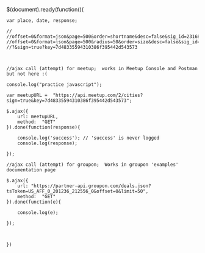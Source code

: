 $(document).ready(function(){
    
    var place, date, response;
    
    //
    //offset=0&format=json&page=500&order=shortname&desc=false&sig_id=231688992&sig=de37099f1f5c23dd9b5fbd0d5643f3f57c71b259
    //offset=0&format=json&page=500&radius=50&order=size&desc=false&sig_id=231688992&sig=fcbce5132d1efd9114f7ec82412bfb7d206449e8
    //?&sign=true?key=7d48335594310386f395442d543573
    
    
    
    //ajax call (attempt) for meetup;  works in Meetup Console and Postman but not here :(
    
    console.log("practice javascript");
    
    var meetupURL =  "https://api.meetup.com/2/cities?sign=true&key=7d48335594310386f395442d543573";
    
    $.ajax({
        url: meetupURL,
        method:  "GET"
    }).done(function(response){
    
        console.log('success'); // 'success' is never logged
        console.log(response);
    
    });
    
    //ajax call (attempt) for groupon;  Works in groupon 'examples' documentation page  
    
    $.ajax({
        url: "https://partner-api.groupon.com/deals.json?tsToken=US_AFF_0_201236_212556_0&offset=0&limit=50",
        method:  "GET"
    }).done(function(e){
    
        console.log(e);
     
    });
    
    
    
    })